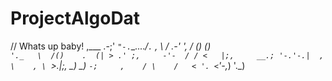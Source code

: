 # ProjectAlgoDat
// Whats up baby!
       ,___          .-;'
       `"-.`\_...._/`.`
    ,      \        /
 .-' ',    / ()   ()\
`'._   \  /()    .  (|
    > .' ;,     -'-  /
   / <   |;,     __.;
   '-.'-.|  , \    , \
      `>.|;, \_)    \_)
       `-;     ,    /
          \    /   <
           '. <`'-,_)
            '._)
